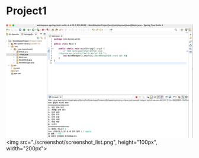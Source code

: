 # Project1

![screenshot_add](./screenshot/screenshot_add.png)
<img src="./screenshot/screenshot_list.png", height="100px", width="200px">

